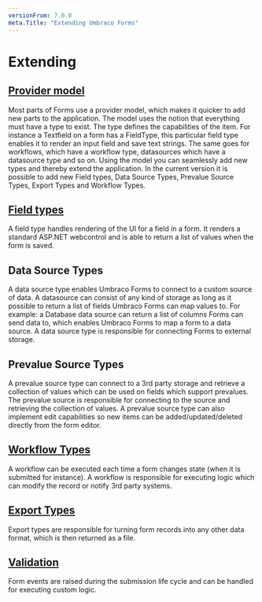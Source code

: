 ```yaml
---
versionFrom: 7.0.0
meta.Title: "Extending Umbraco Forms"
---
```


# Extending

## [Provider model](Adding-a-Type.md)
Most parts of Forms use a provider model, which makes it quicker to add new parts to the application.
The model uses the notion that everything must have a type to exist. The type defines the capabilities of the item. For instance a Textfield on a form has a FieldType, this particular field type enables it to render an input field and save text strings. The same goes for workflows, which have a workflow type, datasources which have a datasource type and so on. Using the model you can seamlessly add new types and thereby extend the application.
In the current version it is possible to add new Field types, Data Source Types, Prevalue Source Types, Export Types and Workflow Types.

## [Field types](Adding-a-Fieldtype.md)
A field type handles rendering of the UI for a field in a form. It renders a standard ASP.NET webcontrol and is able to return a list of values when the form is saved.

## Data Source Types
A data source type enables Umbraco Forms to connect to a custom source of data. A datasource can consist of any kind of storage as long as it possible to return a list of fields Umbraco Forms can map values to. For example: a Database data source can return a list of columns Forms can send data to, which enables Umbraco Forms to map a form to a data source. A data source type is responsible for connecting Forms to external storage.

## Prevalue Source Types
A prevalue source type can connect to a 3rd party storage and retrieve a collection of values which can be used on fields which support prevalues. The prevalue source is responsible for connecting to the source and retrieving the collection of values. A prevalue source type can also implement edit capabilities so new items can be added/updated/deleted directly from the form editor.

## [Workflow Types](Adding-a-Workflowtype.md)
A workflow can be executed each time a form changes state (when it is submitted for instance). A workflow is responsible for executing logic which can modify the record or notify 3rd party systems.

## [Export Types](Adding-a-Exporttype.md)
Export types are responsible for turning form records into any other data format, which is then returned as a file.

## [Validation](Adding-an-Event-Handler.md)
Form events are raised during the submission life cycle and can be handled for executing custom logic.